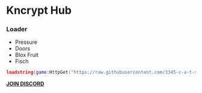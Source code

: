 # Kncrypt Hub
### Loader
- Pressure
- Doors
- Blox Fruit
- Fisch
```lua
loadstring(game:HttpGet("https://raw.githubusercontent.com/3345-c-a-t-s-u-s/Kncrypt/refs/heads/main/Loader.lua"))()
```

[**JOIN DISCORD**](https://discord.gg/wPaQZwhMHy)
